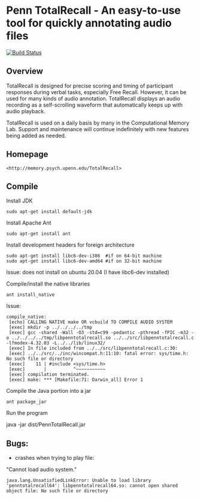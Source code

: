 # Penn TotalRecall -  An easy-to-use tool for quickly annotating audio files #

[![Build Status](http://ci.yuvimasory.com/job/Penn-TotalRecall/badge/icon)](http://ci.yuvimasory.com/job/Penn-TotalRecall/)


## Overview ##
TotalRecall is designed for precise scoring and timing of participant responses during verbal tasks, especially Free Recall.
However, it can be used for many kinds of audio annotation. TotalRecall displays an audio recording as a self-scrolling waveform that automatically keeps up with audio playback.

TotalRecall is used on a daily basis by many in the Computational Memory Lab. Support and maintenance will continue indefinitely with new features being added as needed.

## Homepage ##
`<http://memory.psych.upenn.edu/TotalRecall>`

## Compile ##

    

Install JDK 

    sudo apt-get install default-jdk
 


Install Apache Ant

    sudo apt-get install ant
 


Install development headers for foreign architecture

    sudo apt-get install libc6-dev-i386  #if on 64-bit machine
    sudo apt-get install libc6-dev-amd64 #if on 32-bit machine
 

Issue: does not install on ubuntu 20.04 (I have libc6-dev installed)

Compile/install the native libraries

    ant install_native
 

Issue: 

    compile_native:
     [echo] CALLING NATIVE make OR vcbuild TO COMPILE AUDIO SYSTEM
     [exec] mkdir -p ../../../../tmp
     [exec] gcc -shared -Wall -O3 -std=c99 -pedantic -pthread -fPIC -m32 -o ../../../../tmp/libpenntotalrecall.so ../../src/libpenntotalrecall.c -lfmodex-4.32.03 -L../../lib/linux32/
     [exec] In file included from ../../src/libpenntotalrecall.c:30:
     [exec] ../../src/../inc/wincompat.h:11:10: fatal error: sys/time.h: No such file or directory
     [exec]    11 | #include <sys/time.h>
     [exec]       |          ^~~~~~~~~~~~
     [exec] compilation terminated.
     [exec] make: *** [Makefile:71: Darwin_all] Error 1



Compile the Java portion into a jar

    ant package_jar
 


Run the program

java -jar dist/PennTotalRecall.jar
 


## Bugs: ##

* crashes when trying to play file:

"Cannot load audio system."

    java.lang.UnsatisfiedLinkError: Unable to load library 'penntotalrecall64': libpenntotalrecall64.so: cannot open shared object file: No such file or directory

